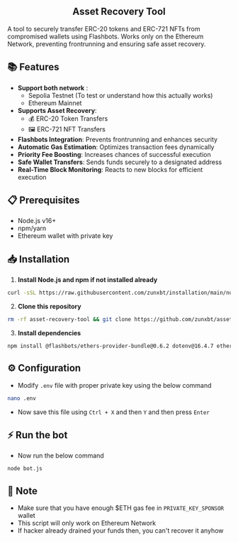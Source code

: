 <h2 align=center>Asset Recovery Tool</h2>

A tool to securely transfer ERC-20 tokens and ERC-721 NFTs from compromised wallets using Flashbots. Works only on the Ethereum Network, preventing frontrunning and ensuring safe asset recovery.

## 📚 Features
- **Support both network** :
  - Sepolia Testnet (To test or understand how this actually works)
  - Ethereum Mainnet
- **Supports Asset Recovery**:  
  - 💰 ERC-20 Token Transfers  
  - 🖼️ ERC-721 NFT Transfers  
- **Flashbots Integration**: Prevents frontrunning and enhances security  
- **Automatic Gas Estimation**: Optimizes transaction fees dynamically  
- **Priority Fee Boosting**: Increases chances of successful execution  
- **Safe Wallet Transfers**: Sends funds securely to a designated address  
- **Real-Time Block Monitoring**: Reacts to new blocks for efficient execution

## 📋 Prerequisites  
- Node.js v16+  
- npm/yarn  
- Ethereum wallet with private key

## 📥 Installation  
1. **Install Node.js and npm if not installed already**  
```bash
curl -sSL https://raw.githubusercontent.com/zunxbt/installation/main/node.sh | bash
```
2. **Clone this repository**
```bash
rm -rf asset-recovery-tool && git clone https://github.com/zunxbt/asset-recovery-tool.git && cd asset-recovery-tool
```
3. **Install dependencies**
```bash
npm install @flashbots/ethers-provider-bundle@0.6.2 dotenv@16.4.7 ethers@5.7.2
```
## ⚙️ Configuration
- Modify `.env` file with proper private key using the below command
```bash
nano .env
```
- Now save this file using `Ctrl + X` and then `Y` and then press `Enter`

## ⚡ Run the bot
- Now run the below command
```bash
node bot.js
```

## 📜 Note
- Make sure that you have enough $ETH gas fee in `PRIVATE_KEY_SPONSOR` wallet
- This script will only work on Ethereum Network
- If hacker already drained your funds then, you can't recover it anyhow
